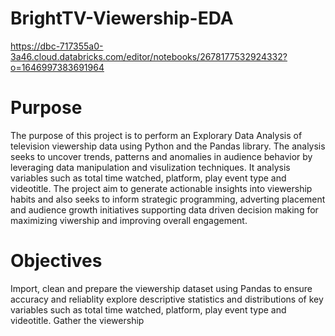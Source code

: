 # BrightTV-Viewership-EDA

https://dbc-717355a0-3a46.cloud.databricks.com/editor/notebooks/2678177532924332?o=1646997383691964

# Purpose

The purpose of this project is to perform an Explorary Data Analysis of television viewership data using Python and the Pandas library. The analysis seeks to uncover trends, patterns and anomalies in audience behavior by leveraging data manipulation and visulization techniques. It analysis variables such as total time watched, platform, play event type and videotitle. The project aim to generate actionable insights into viewership habits and also seeks to inform strategic programming, adverting placement and audience growth initiatives supporting data driven decision making for maximizing viwership and improving overall engagement.

# Objectives

Import, clean and prepare the viewership dataset using Pandas to ensure accuracy and reliablity explore descriptive statistics and distributions of key variables such as total time watched, platform, play event type and videotitle. Gather the viewership 
